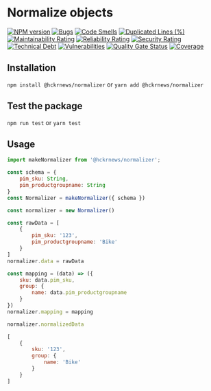 # Normalize objects

[![NPM version][npm-image]][npm-url] [![Bugs][bugs-image]][bugs-url] [![Code Smells][code-smells-image]][code-smells-url] [![Duplicated Lines (%)][duplicate-lines-image]][duplicate-lines-url] [![Maintainability Rating][maintainability-rate-image]][maintainability-rate-url] [![Reliability Rating][reliability-rate-image]][reliability-rate-url] [![Security Rating][security-rate-image]][security-rate-url] [![Technical Debt][technical-debt-image]][technical-debt-url] [![Vulnerabilities][vulnerabilitiest-image]][vulnerabilitiest-url] [![Quality Gate Status][quality-gate-image]][quality-gate-url] [![Coverage][coverage-image]][coverage-url]

## Installation

`npm install @hckrnews/normalizer`
or
`yarn add @hckrnews/normalizer`

## Test the package

`npm run test`
or
`yarn test`

## Usage

```javascript
import makeNormalizer from '@hckrnews/normalizer';

const schema = {
    pim_sku: String,
    pim_productgroupname: String
}
const Normalizer = makeNormalizer({ schema })

const normalizer = new Normalizer()

const rawData = [
    {
        pim_sku: '123',
        pim_productgroupname: 'Bike'
    }
]
normalizer.data = rawData

const mapping = (data) => ({
    sku: data.pim_sku,
    group: {
        name: data.pim_productgroupname
    }
})
normalizer.mapping = mapping

normalizer.normalizedData

[
    {
        sku: '123',
        group: {
            name: 'Bike'
        }
    }
]
```

[npm-url]: https://www.npmjs.com/package/@hckrnews/normalizer
[npm-image]: https://img.shields.io/npm/v/@hckrnews/normalizer.svg

[bugs-url]: https://sonarcloud.io/project/issues?id=hckrnews_normalizer&resolved=false&types=BUG
[bugs-image]: https://sonarcloud.io/api/project_badges/measure?project=hckrnews_normalizer&metric=bugs

[code-smells-url]: https://sonarcloud.io/project/issues?id=hckrnews_normalizer&resolved=false&types=CODE_SMELL
[code-smells-image]: https://sonarcloud.io/api/project_badges/measure?project=hckrnews_normalizer&metric=code_smells

[duplicate-lines-url]: https://sonarcloud.io/component_measures?id=hckrnews_normalizer&metric=duplicated_lines_density&view=list
[duplicate-lines-image]: https://sonarcloud.io/api/project_badges/measure?project=hckrnews_normalizer&metric=duplicated_lines_density

[maintainability-rate-url]: https://sonarcloud.io/project/issues?id=hckrnews_normalizer&resolved=false&types=CODE_SMELL
[maintainability-rate-image]: https://sonarcloud.io/api/project_badges/measure?project=hckrnews_normalizer&metric=sqale_rating

[reliability-rate-url]: https://sonarcloud.io/component_measures?id=hckrnews_normalizer&metric=Reliability
[reliability-rate-image]: https://sonarcloud.io/api/project_badges/measure?project=hckrnews_normalizer&metric=reliability_rating

[security-rate-url]: https://sonarcloud.io/project/security_hotspots?id=hckrnews_normalizer
[security-rate-image]: https://sonarcloud.io/api/project_badges/measure?project=hckrnews_normalizer&metric=security_rating

[technical-debt-url]: https://sonarcloud.io/component_measures?id=hckrnews_normalizer
[technical-debt-image]: https://sonarcloud.io/api/project_badges/measure?project=hckrnews_normalizer&metric=sqale_index

[vulnerabilitiest-url]: https://sonarcloud.io/project/issues?id=hckrnews_normalizer&resolved=false&types=VULNERABILITY
[vulnerabilitiest-image]: https://sonarcloud.io/api/project_badges/measure?project=hckrnews_normalizer&metric=vulnerabilities

[quality-gate-url]: https://sonarcloud.io/summary/new_code?id=hckrnews_normalizer
[quality-gate-image]: https://sonarcloud.io/api/project_badges/measure?project=hckrnews_normalizer&metric=alert_status

[coverage-url]: https://sonarcloud.io/component_measures?id=hckrnews_normalizer&metric=coverage&view=list
[coverage-image]: https://sonarcloud.io/api/project_badges/measure?project=hckrnews_normalizer&metric=coverage


